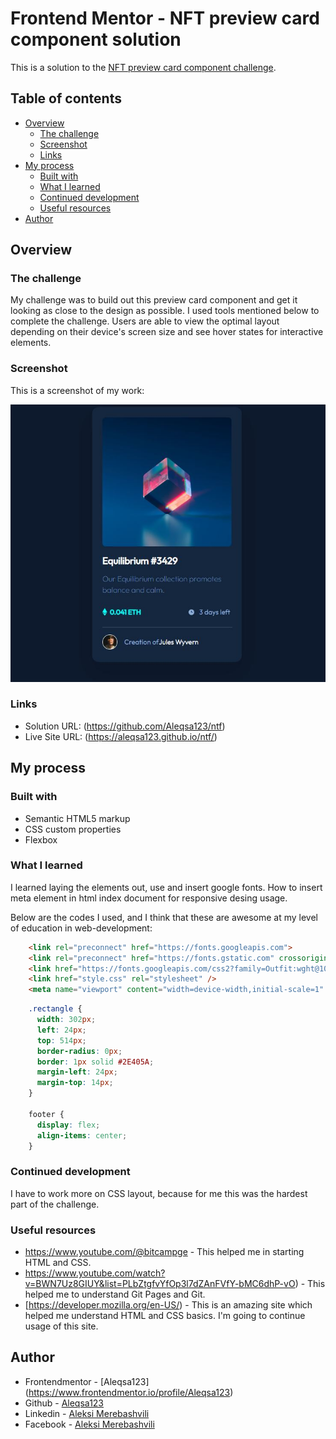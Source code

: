 # Frontend Mentor - NFT preview card component solution

This is a solution to the [NFT preview card component challenge](https://www.frontendmentor.io/challenges/nft-preview-card-component-SbdUL_w0U). 

## Table of contents

- [Overview](#overview)
  - [The challenge](#the-challenge)
  - [Screenshot](#screenshot)
  - [Links](#links)
- [My process](#my-process)
  - [Built with](#built-with)
  - [What I learned](#what-i-learned)
  - [Continued development](#continued-development)
  - [Useful resources](#useful-resources)
- [Author](#author)

## Overview

### The challenge

My challenge was to build out this preview card component and get it looking as close to the design as possible.
I used tools mentioned below to  complete the challenge. 
Users are able to view the optimal layout depending on their device's screen size and see hover states for interactive elements.

### Screenshot

This is a screenshot of my work:

![](./images/screenshot.JPG)

### Links

- Solution URL: (https://github.com/Aleqsa123/ntf)
- Live Site URL: (https://aleqsa123.github.io/ntf/)


## My process

### Built with

- Semantic HTML5 markup
- CSS custom properties
- Flexbox

### What I learned

I learned laying the elements out, use and insert google fonts. How to insert meta element in html index document for responsive desing usage.

Below are the codes I used, and I think that these are awesome at my level of education in web-development:

```html
    <link rel="preconnect" href="https://fonts.googleapis.com">
    <link rel="preconnect" href="https://fonts.gstatic.com" crossorigin>
    <link href="https://fonts.googleapis.com/css2?family=Outfit:wght@100;400&display=swap" rel="stylesheet">
    <link href="style.css" rel="stylesheet" />
    <meta name="viewport" content="width=device-width,initial-scale=1" />
```
```css
    .rectangle {
      width: 302px;
      left: 24px;
      top: 514px;
      border-radius: 0px;
      border: 1px solid #2E405A;
      margin-left: 24px;
      margin-top: 14px;
    }

    footer {
      display: flex;
      align-items: center;
    }

```

### Continued development

I have to work more on CSS layout, because for me this was the hardest part of the challenge.

### Useful resources

- https://www.youtube.com/@bitcampge - This helped me in starting HTML and CSS.
- https://www.youtube.com/watch?v=BWN7Uz8GIUY&list=PLbZtgfvYfOp3l7dZAnFVfY-bMC6dhP-vO) - This helped me to understand Git Pages and Git.
- [https://developer.mozilla.org/en-US/) - This is an amazing site which helped me understand HTML and CSS basics. I'm going to continue usage of this site.


## Author

- Frontendmentor - [Aleqsa123] (https://www.frontendmentor.io/profile/Aleqsa123)
- Github - [Aleqsa123](https://github.com/Aleqsa123)
- Linkedin - [Aleksi Merebashvili](https://www.linkedin.com/in/aleksi-merebashvili-36627426/)
- Facebook - [Aleksi Merebashvili](https://www.facebook.com/aleksi.merebashvili)